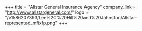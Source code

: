 +++
title = "Allstar General Insurance Agency"
company_link = "http://www.allstargeneral.com/"
logo = "/v1586207393/Lee%2C%20Hill%20and%20Johnston/Allstar-represented_mfixfp.png"
+++